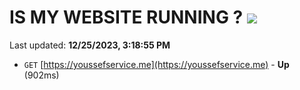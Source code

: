 # IS MY WEBSITE RUNNING ? [![](https://img.shields.io/static/v1?label=Sponsor&message=%E2%9D%A4&logo=GitHub&color=%23fe8e86)](https://github.com/sponsors/<username>)

Last updated: **12/25/2023, 3:18:55 PM**

- `GET` [https://youssefservice.me](https://youssefservice.me) - **Up** (902ms)
